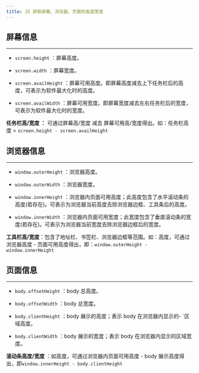 ```yaml
---
title: JS 获取屏幕、浏览器、页面的高度宽度
---
```


## 屏幕信息

---

- `screen.height` ：屏幕高度。

- `screen.width` ：屏幕宽度。

- `screen.availHeight` ：屏幕可用高度。即屏幕高度减去上下任务栏后的高度，可表示为软件最大化时的高度。

- `screen.availWidth` ：屏幕可用宽度。即屏幕宽度减去左右任务栏后的宽度，可表示为软件最大化时的宽度。

**任务栏高/宽度 ：** 可通过屏幕高/宽度 减去 屏幕可用高/宽度得出。如：任务栏高度 = `screen.height - screen.availHeight`

## 浏览器信息

---

- `window.outerHeight` ：浏览器高度。

- `window.outerWidth` ：浏览器宽度。

- `window.innerHeight` ：浏览器内页面可用高度；此高度包含了水平滚动条的高度(若存在)。可表示为浏览器当前高度去除浏览器边框、工具条后的高度。

- `window.innerWidth` ：浏览器内页面可用宽度；此宽度包含了垂直滚动条的宽度(若存在)。可表示为浏览器当前宽度去除浏览器边框后的宽度。

**工具栏高/宽度**：包含了地址栏、书签栏、浏览器边框等范围。如：高度，可通过浏览器高度 - 页面可用高度得出，即：`window.outerHeight - window.innerHeight`

## 页面信息

---

- `body.offsetHeight` ：body 总高度。

- `body.offsetWidth` ：body 总宽度。

- `body.clientHeight` ：body 展示的高度；表示 body 在浏览器内显示的- `区域高度。

- `body.clientWidth` ：body 展示的宽度；表示 body 在浏览器内显示的区域宽度。

**滚动条高度/宽度** ：如高度，可通过浏览器内页面可用高度 - body 展示高度得出，即`window.innerHeight - body.clientHeight`
